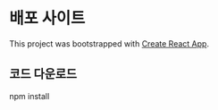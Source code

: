 # 배포 사이트

This project was bootstrapped with [Create React App](https://github.com/facebook/create-react-app).

## 코드 다운로드

npm install
